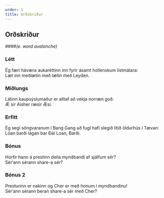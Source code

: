 ```yaml
---
order: 1
title: Orðskriður
---
```


## Orðskriður

####*(e. word avalanche)*

### Létt

Ég færi háværa aukaréttinn inn fyrir ásamt hollenskum listmálara:  
Læt inn meðlætin með lætin með Leyden.

### Miðlungs

Látinn kaupsýslumaður er alltaf að vekja norræn goð:  
Æ sir Aisher ræsir Æsi.

### Erfitt

Ég segi söngvaranum í Bang Gang að fugl hafi slegið lítið öldurhús í Tævan:  
Lóan barði lágan bar Đài Loan, Barði.

### Bónus

Horfir hann á prestinn deila myndbandi af sjálfum sér?  
Sér‘ann sérann share-a sér?

### Bónus 2
Presturinn er nakinn og Cher er með honum í myndbandinu!  
Sér‘ann sérann beran share-a sér með Cher?
